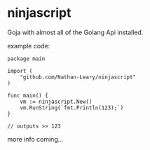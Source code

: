 # ninjascript

Goja with almost all of the Golang Api installed.

example code:
```
package main

import (
	"github.com/Nathan-Leary/ninjascript"
)

func main() {
	vm := ninjascript.New()
	vm.RunString(`fmt.Println(123);`)
}

// outputs >> 123
```
more info coming...
